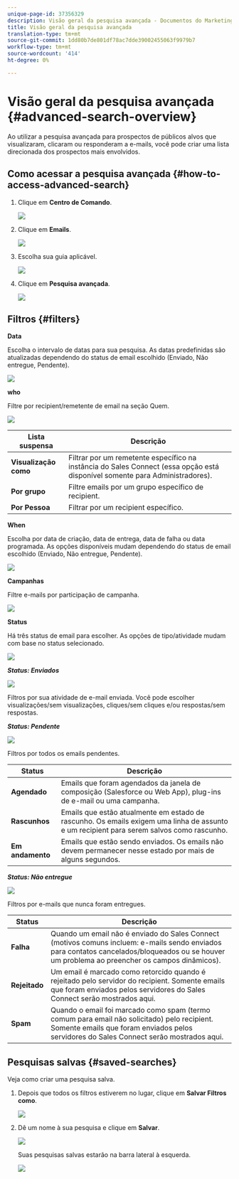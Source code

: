 ```yaml
---
unique-page-id: 37356329
description: Visão geral da pesquisa avançada - Documentos do Marketing - Documentação do produto
title: Visão geral da pesquisa avançada
translation-type: tm+mt
source-git-commit: 1dd80b7de801df78ac7dde39002455063f9979b7
workflow-type: tm+mt
source-wordcount: '414'
ht-degree: 0%

---
```



# Visão geral da pesquisa avançada {#advanced-search-overview}

Ao utilizar a pesquisa avançada para prospectos de públicos alvos que visualizaram, clicaram ou responderam a e-mails, você pode criar uma lista direcionada dos prospectos mais envolvidos.

## Como acessar a pesquisa avançada {#how-to-access-advanced-search}

1. Clique em **Centro de Comando**.

   ![](assets/one.png)

1. Clique em **Emails**.

   ![](assets/two.png)

1. Escolha sua guia aplicável.

   ![](assets/three.png)

1. Clique em **Pesquisa avançada**.

   ![](assets/four.png)

## Filtros {#filters}

**Data**

Escolha o intervalo de datas para sua pesquisa. As datas predefinidas são atualizadas dependendo do status de email escolhido (Enviado, Não entregue, Pendente).

![](assets/date.png)

**who**

Filtre por recipient/remetente de email na seção Quem.

![](assets/who.png)

| Lista suspensa | Descrição |
|---|---|
| **Visualização como** | Filtrar por um remetente específico na instância do Sales Connect (essa opção está disponível somente para Administradores). |
| **Por grupo** | Filtre emails por um grupo específico de recipient. |
| **Por Pessoa** | Filtrar por um recipient específico. |

**When**

Escolha por data de criação, data de entrega, data de falha ou data programada. As opções disponíveis mudam dependendo do status de email escolhido (Enviado, Não entregue, Pendente).

![](assets/when.png)

**Campanhas**

Filtre e-mails por participação de campanha.

![](assets/campaigns.png)

**Status**

Há três status de email para escolher. As opções de tipo/atividade mudam com base no status selecionado.

![](assets/status.png)

***Status: Enviados***

![](assets/status-sent.png)

Filtros por sua atividade de e-mail enviada. Você pode escolher visualizações/sem visualizações, cliques/sem cliques e/ou respostas/sem respostas.

***Status: Pendente***

![](assets/status-pending.png)

Filtros por todos os emails pendentes.

| Status | Descrição |
|---|---|
| **Agendado** | Emails que foram agendados da janela de composição (Salesforce ou Web App), plug-ins de e-mail ou uma campanha. |
| **Rascunhos** | Emails que estão atualmente em estado de rascunho. Os emails exigem uma linha de assunto e um recipient para serem salvos como rascunho. |
| **Em andamento** | Emails que estão sendo enviados. Os emails não devem permanecer nesse estado por mais de alguns segundos. |

***Status: Não entregue***

![](assets/status-undelivered.png)

Filtros por e-mails que nunca foram entregues.

| Status | Descrição |
|---|---|
| **Falha** | Quando um email não é enviado do Sales Connect (motivos comuns incluem: e-mails sendo enviados para contatos cancelados/bloqueados ou se houver um problema ao preencher os campos dinâmicos). |
| **Rejeitado** | Um email é marcado como retorcido quando é rejeitado pelo servidor do recipient. Somente emails que foram enviados pelos servidores do Sales Connect serão mostrados aqui. |
| **Spam** | Quando o email foi marcado como spam (termo comum para email não solicitado) pelo recipient. Somente emails que foram enviados pelos servidores do Sales Connect serão mostrados aqui. |

## Pesquisas salvas {#saved-searches}

Veja como criar uma pesquisa salva.

1. Depois que todos os filtros estiverem no lugar, clique em **Salvar Filtros como**.

   ![](assets/save-search-1.png)

1. Dê um nome à sua pesquisa e clique em **Salvar**.

   ![](assets/save-search-2.png)

   Suas pesquisas salvas estarão na barra lateral à esquerda.

   ![](assets/advanced-search-overview-15.png)
